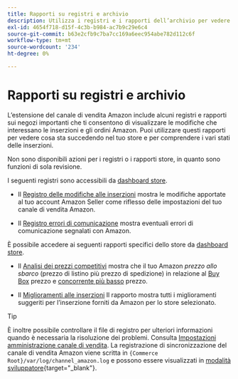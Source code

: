 ```yaml
---
title: Rapporti su registri e archivio
description: Utilizza i registri e i rapporti dell’archivio per vedere cosa sta succedendo nel tuo archivio Adobe Commerce o Magento Open Source e nelle tue inserzioni Amazon Marketplace.
exl-id: 4654f718-d15f-4c3b-b984-ac7b9c29e6c4
source-git-commit: b63e2cfb9c7ba7cc169a6eec954abe782d112c6f
workflow-type: tm+mt
source-wordcount: '234'
ht-degree: 0%

---
```


# Rapporti su registri e archivio

L’estensione del canale di vendita Amazon include alcuni registri e rapporti sui negozi importanti che ti consentono di visualizzare le modifiche che interessano le inserzioni e gli ordini Amazon. Puoi utilizzare questi rapporti per vedere cosa sta succedendo nel tuo store e per comprendere i vari stati delle inserzioni.

Non sono disponibili azioni per i registri o i rapporti store, in quanto sono funzioni di sola revisione.

I seguenti registri sono accessibili da [dashboard store](./amazon-store-dashboard.md).

- Il [Registro delle modifiche alle inserzioni](./listing-changes-log.md) mostra le modifiche apportate al tuo account Amazon Seller come riflesso delle impostazioni del tuo canale di vendita Amazon.

- Il [Registro errori di comunicazione](./communication-errors-log.md) mostra eventuali errori di comunicazione segnalati con Amazon.

È possibile accedere ai seguenti rapporti specifici dello store da [dashboard store](./amazon-store-dashboard.md).

- Il [Analisi dei prezzi competitivi](./competitive-price-analysis.md) mostra che il tuo Amazon _prezzo allo sbarco_ (prezzo di listino più prezzo di spedizione) in relazione al [Buy Box](./buy-box-competitor-pricing.md) prezzo e [concorrente più basso](./lowest-competitor-pricing.md) prezzo.

- Il [Miglioramenti alle inserzioni](./listing-improvements.md) Il rapporto mostra tutti i miglioramenti suggeriti per l’inserzione forniti da Amazon per lo store selezionato.

>[!TIP]
>
>È inoltre possibile controllare il file di registro per ulteriori informazioni quando è necessaria la risoluzione dei problemi. Consulta [Impostazioni amministrazione canale di vendita](./sales-channel-settings.md). La registrazione di sincronizzazione del canale di vendita Amazon viene scritta in `{Commerce Root}/var/log/channel_amazon.log` e possono essere visualizzati in [modalità sviluppatore](https://docs.magento.com/user-guide/magento/installation-modes.html){target="_blank"}.
